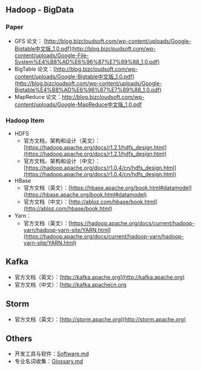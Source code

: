 ## Hadoop - BigData

### Paper

- GFS 论文： [http://blog.bizcloudsoft.com/wp-content/uploads/Google-Bigtable中文版_1.0.pdf](http://blog.bizcloudsoft.com/wp-content/uploads/Google-File-System%E4%B8%AD%E6%96%87%E7%89%88_1.0.pdf)
- BigTable 论文：[http://blog.bizcloudsoft.com/wp-content/uploads/Google-Bigtable中文版_1.0.pdf](http://blog.bizcloudsoft.com/wp-content/uploads/Google-Bigtable%E4%B8%AD%E6%96%87%E7%89%88_1.0.pdf)  
- MapReduce 论文：[http://blog.bizcloudsoft.com/wp-content/uploads/Google-MapReduce中文版_1.0.pdf
](http://blog.bizcloudsoft.com/wp-content/uploads/Google-MapReduce%E4%B8%AD%E6%96%87%E7%89%88_1.0.pdf)

### Hadoop Item

- HDFS 
    - 官方文档，架构和设计（英文）：[https://hadoop.apache.org/docs/r1.2.1/hdfs_design.html](https://hadoop.apache.org/docs/r1.2.1/hdfs_design.html)
    - 官方文档，架构和设计（中文）：[https://hadoop.apache.org/docs/r1.0.4/cn/hdfs_design.html](https://hadoop.apache.org/docs/r1.0.4/cn/hdfs_design.html)
- HBase
    - 官方文档（英文）：[https://hbase.apache.org/book.html#datamodel](https://hbase.apache.org/book.html#datamodel)
    - 官方文档（中文）：[http://abloz.com/hbase/book.html](http://abloz.com/hbase/book.html)
- Yarn：
    - 官方文档（英文）：[https://hadoop.apache.org/docs/current/hadoop-yarn/hadoop-yarn-site/YARN.html](https://hadoop.apache.org/docs/current/hadoop-yarn/hadoop-yarn-site/YARN.html)
	



## Kafka

- 官方文档（英文）：[http://kafka.apache.org](http://kafka.apache.org)
- 官方文档（中文）：[http://kafka.apachecn.org



## Storm

- 官方文档（英文）：[http://storm.apache.org](http://storm.apache.org)



## Others

- 开发工具与软件：[Software.md](./software.md)
- 专业名词收集：[Glossary.md](./Glossary.md)